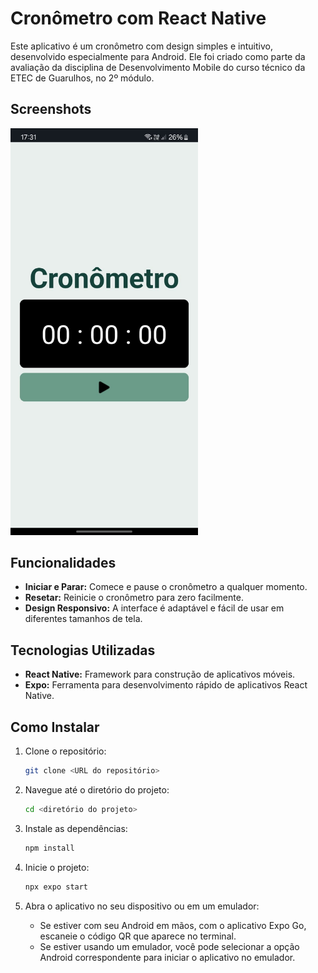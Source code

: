 # Cronômetro com React Native

Este aplicativo é um cronômetro com design simples e intuitivo, desenvolvido especialmente para Android. Ele foi criado como parte da avaliação da disciplina de Desenvolvimento Mobile do curso técnico da ETEC de Guarulhos, no 2º módulo.

## Screenshots

<img src="src/assets/screenshot.jpeg" alt="Screenshot da calculadora" width="300" />

## Funcionalidades

- **Iniciar e Parar:** Comece e pause o cronômetro a qualquer momento.
- **Resetar:** Reinicie o cronômetro para zero facilmente.
- **Design Responsivo:** A interface é adaptável e fácil de usar em diferentes tamanhos de tela.

## Tecnologias Utilizadas

- **React Native:** Framework para construção de aplicativos móveis.
- **Expo:** Ferramenta para desenvolvimento rápido de aplicativos React Native.

## Como Instalar

1. Clone o repositório:
    ```bash
    git clone <URL do repositório>
    ```
2. Navegue até o diretório do projeto:
    ```bash
    cd <diretório do projeto>
    ```
3. Instale as dependências:
    ```bash
    npm install
    ```
4. Inicie o projeto:
    ```bash
    npx expo start
    ```
5. Abra o aplicativo no seu dispositivo ou em um emulador:

   - Se estiver com seu Android em mãos, com o aplicativo Expo Go, escaneie o código QR que aparece no terminal.
   - Se estiver usando um emulador, você pode selecionar a opção Android correspondente para iniciar o aplicativo no emulador.
